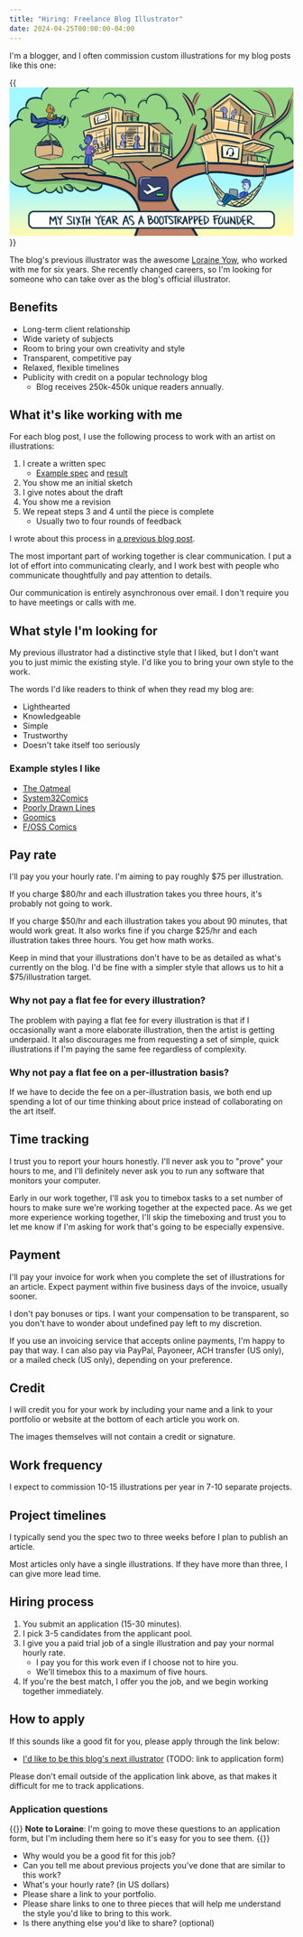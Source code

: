 ```yaml
---
title: "Hiring: Freelance Blog Illustrator"
date: 2024-04-25T00:00:00-04:00
---
```


I'm a blogger, and I often commission custom illustrations for my blog posts like this one:

{{<img src="year-6-cover.webp" max-width="700px" caption="An example of an illustration I commissioned for the blog, part of my [year-in-review series](/tags/annual-review/)">}}

The blog's previous illustrator was the awesome [Loraine Yow](https://www.loraineyow.com/), who worked with me for six years. She recently changed careers, so I'm looking for someone who can take over as the blog's official illustrator.

## Benefits

- Long-term client relationship
- Wide variety of subjects
- Room to bring your own creativity and style
- Transparent, competitive pay
- Relaxed, flexible timelines
- Publicity with credit on a popular technology blog
  - Blog receives 250k-450k unique readers annually.

## What it's like working with me

For each blog post, I use the following process to work with an artist on illustrations:

1. I create a written spec
   - [Example spec](code-review-love-illustration.pdf) and [result](/code-review-love/)
1. You show me an initial sketch
1. I give notes about the draft
1. You show me a revision
1. We repeat steps 3 and 4 until the piece is complete
   - Usually two to four rounds of feedback

I wrote about this process in [a previous blog post](/how-to-hire-a-cartoonist/#the-process-end-to-end).

The most important part of working together is clear communication. I put a lot of effort into communicating clearly, and I work best with people who communicate thoughtfully and pay attention to details.

Our communication is entirely asynchronous over email. I don't require you to have meetings or calls with me.

## What style I'm looking for

My previous illustrator had a distinctive style that I liked, but I don't want you to just mimic the existing style. I'd like you to bring your own style to the work.

The words I'd like readers to think of when they read my blog are:

- Lighthearted
- Knowledgeable
- Simple
- Trustworthy
- Doesn't take itself too seriously

### Example styles I like

- [The Oatmeal](https://theoatmeal.com/comics/pens_as_printers)
- [System32Comics](https://www.webtoons.com/en/canvas/system32comics/computers-are-amazing-at-reading/viewer?title_no=235074&episode_no=110)
- [Poorly Drawn Lines](https://poorlydrawnlines.com/comic/been-reading/)
- [Goomics](https://goomics.net/239/)
- [F/OSS Comics](https://fosscomics.com/8.%20The%20Origins%20of%20Unix%20and%20the%20C%20Language/)

## Pay rate

I'll pay you your hourly rate. I'm aiming to pay roughly $75 per illustration.

If you charge $80/hr and each illustration takes you three hours, it's probably not going to work.

If you charge $50/hr and each illustration takes you about 90 minutes, that would work great. It also works fine if you charge $25/hr and each illustration takes three hours. You get how math works.

Keep in mind that your illustrations don't have to be as detailed as what's currently on the blog. I'd be fine with a simpler style that allows us to hit a $75/illustration target.

### Why not pay a flat fee for every illustration?

The problem with paying a flat fee for every illustration is that if I occasionally want a more elaborate illustration, then the artist is getting underpaid. It also discourages me from requesting a set of simple, quick illustrations if I'm paying the same fee regardless of complexity.

### Why not pay a flat fee on a per-illustration basis?

If we have to decide the fee on a per-illustration basis, we both end up spending a lot of our time thinking about price instead of collaborating on the art itself.

## Time tracking

I trust you to report your hours honestly. I'll never ask you to "prove" your hours to me, and I'll definitely never ask you to run any software that monitors your computer.

Early in our work together, I'll ask you to timebox tasks to a set number of hours to make sure we're working together at the expected pace. As we get more experience working together, I'll skip the timeboxing and trust you to let me know if I'm asking for work that's going to be especially expensive.

## Payment

I'll pay your invoice for work when you complete the set of illustrations for an article. Expect payment within five business days of the invoice, usually sooner.

I don't pay bonuses or tips. I want your compensation to be transparent, so you don't have to wonder about undefined pay left to my discretion.

If you use an invoicing service that accepts online payments, I'm happy to pay that way. I can also pay via PayPal, Payoneer, ACH transfer (US only), or a mailed check (US only), depending on your preference.

## Credit

I will credit you for your work by including your name and a link to your portfolio or website at the bottom of each article you work on.

The images themselves will not contain a credit or signature.

## Work frequency

I expect to commission 10-15 illustrations per year in 7-10 separate projects.

## Project timelines

I typically send you the spec two to three weeks before I plan to publish an article.

Most articles only have a single illustrations. If they have more than three, I can give more lead time.

## Hiring process

1. You submit an application (15-30 minutes).
1. I pick 3-5 candidates from the applicant pool.
1. I give you a paid trial job of a single illustration and pay your normal hourly rate.
   - I pay you for this work even if I choose not to hire you.
   - We'll timebox this to a maximum of five hours.
1. If you're the best match, I offer you the job, and we begin working together immediately.

## How to apply

If this sounds like a good fit for you, please apply through the link below:

- [I'd like to be this blog's next illustrator](#) (TODO: link to application form)

Please don't email outside of the application link above, as that makes it difficult for me to track applications.

### Application questions

{{<notice type="info">}}
**Note to Loraine**: I'm going to move these questions to an application form, but I'm including them here so it's easy for you to see them.
{{</notice>}}

- Why would you be a good fit for this job?
- Can you tell me about previous projects you've done that are similar to this work?
- What's your hourly rate? (in US dollars)
- Please share a link to your portfolio.
- Please share links to one to three pieces that will help me understand the style you'd like to bring to this work.
- Is there anything else you'd like to share? (optional)
